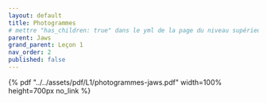 ```yaml
---
layout: default
title: Photogrammes
# mettre "has_children: true" dans le yml de la page du niveau supérieur
parent: Jaws
grand_parent: Leçon 1
nav_order: 2
published: false
---
```


{% pdf "../../assets/pdf/L1/photogrammes-jaws.pdf" width=100% height=700px no_link %}